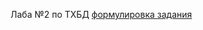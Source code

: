 Лаба №2 по ТХБД
[формулировка задания](https://docs.yandex.ru/docs/view?url=ya-disk-public%3A%2F%2Faxn8Ln7MJyR0kI6FVA5m4HWBYQqv3F9y70f9qfAunGkwfHc9xvoCXg4FhLPqStb1q%2FJ6bpmRyOJonT3VoXnDag%3D%3D%3A%2FЛабораторная%20работа%202%20-%20SQL.pdf&name=Лабораторная%20работа%202%20-%20SQL.pdf)
